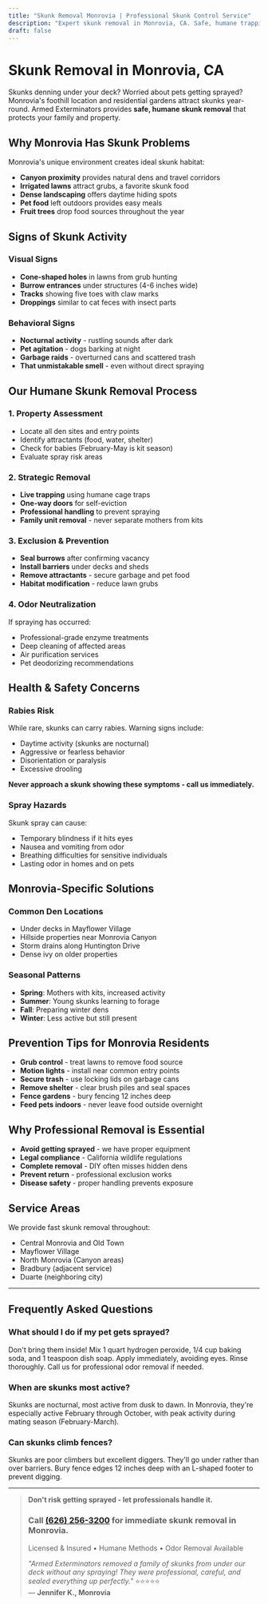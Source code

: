 ```yaml
---
title: "Skunk Removal Monrovia | Professional Skunk Control Service"
description: "Expert skunk removal in Monrovia, CA. Safe, humane trapping and exclusion. Odor removal available. Licensed & insured. Call (626) 256-3200."
draft: false
---
```


# Skunk Removal in Monrovia, CA

Skunks denning under your deck? Worried about pets getting sprayed? Monrovia's foothill location and residential gardens attract skunks year-round. Armed Exterminators provides **safe, humane skunk removal** that protects your family and property.

## Why Monrovia Has Skunk Problems

Monrovia's unique environment creates ideal skunk habitat:
- **Canyon proximity** provides natural dens and travel corridors
- **Irrigated lawns** attract grubs, a favorite skunk food
- **Dense landscaping** offers daytime hiding spots
- **Pet food** left outdoors provides easy meals
- **Fruit trees** drop food sources throughout the year

## Signs of Skunk Activity

### Visual Signs
- **Cone-shaped holes** in lawns from grub hunting
- **Burrow entrances** under structures (4-6 inches wide)
- **Tracks** showing five toes with claw marks
- **Droppings** similar to cat feces with insect parts

### Behavioral Signs
- **Nocturnal activity** - rustling sounds after dark
- **Pet agitation** - dogs barking at night
- **Garbage raids** - overturned cans and scattered trash
- **That unmistakable smell** - even without direct spraying

## Our Humane Skunk Removal Process

### 1. Property Assessment
- Locate all den sites and entry points
- Identify attractants (food, water, shelter)
- Check for babies (February-May is kit season)
- Evaluate spray risk areas

### 2. Strategic Removal
- **Live trapping** using humane cage traps
- **One-way doors** for self-eviction
- **Professional handling** to prevent spraying
- **Family unit removal** - never separate mothers from kits

### 3. Exclusion & Prevention
- **Seal burrows** after confirming vacancy
- **Install barriers** under decks and sheds
- **Remove attractants** - secure garbage and pet food
- **Habitat modification** - reduce lawn grubs

### 4. Odor Neutralization
If spraying has occurred:
- Professional-grade enzyme treatments
- Deep cleaning of affected areas
- Air purification services
- Pet deodorizing recommendations

## Health & Safety Concerns

### Rabies Risk
While rare, skunks can carry rabies. Warning signs include:
- Daytime activity (skunks are nocturnal)
- Aggressive or fearless behavior
- Disorientation or paralysis
- Excessive drooling

**Never approach a skunk showing these symptoms - call us immediately.**

### Spray Hazards
Skunk spray can cause:
- Temporary blindness if it hits eyes
- Nausea and vomiting from odor
- Breathing difficulties for sensitive individuals
- Lasting odor in homes and on pets

## Monrovia-Specific Solutions

### Common Den Locations
- Under decks in Mayflower Village
- Hillside properties near Monrovia Canyon
- Storm drains along Huntington Drive
- Dense ivy on older properties

### Seasonal Patterns
- **Spring**: Mothers with kits, increased activity
- **Summer**: Young skunks learning to forage
- **Fall**: Preparing winter dens
- **Winter**: Less active but still present

## Prevention Tips for Monrovia Residents

- **Grub control** - treat lawns to remove food source
- **Motion lights** - install near common entry points
- **Secure trash** - use locking lids on garbage cans
- **Remove shelter** - clear brush piles and seal spaces
- **Fence gardens** - bury fencing 12 inches deep
- **Feed pets indoors** - never leave food outside overnight

## Why Professional Removal is Essential

- **Avoid getting sprayed** - we have proper equipment
- **Legal compliance** - California wildlife regulations
- **Complete removal** - DIY often misses hidden dens
- **Prevent return** - professional exclusion works
- **Disease safety** - proper handling prevents exposure

## Service Areas

We provide fast skunk removal throughout:
- Central Monrovia and Old Town
- Mayflower Village
- North Monrovia (Canyon areas)
- Bradbury (adjacent service)
- Duarte (neighboring city)

---

## Frequently Asked Questions

### What should I do if my pet gets sprayed?
Don't bring them inside! Mix 1 quart hydrogen peroxide, 1/4 cup baking soda, and 1 teaspoon dish soap. Apply immediately, avoiding eyes. Rinse thoroughly. Call us for professional odor removal if needed.

### When are skunks most active?
Skunks are nocturnal, most active from dusk to dawn. In Monrovia, they're especially active February through October, with peak activity during mating season (February-March).

### Can skunks climb fences?
Skunks are poor climbers but excellent diggers. They'll go under rather than over barriers. Bury fence edges 12 inches deep with an L-shaped footer to prevent digging.

---

> **Don't risk getting sprayed - let professionals handle it.**  
> ### Call [(626) 256-3200](tel:6262563200) for immediate skunk removal in Monrovia.  
> Licensed & Insured • Humane Methods • Odor Removal Available  
> 
> *"Armed Exterminators removed a family of skunks from under our deck without any spraying! They were professional, careful, and sealed everything up perfectly."* ⭐⭐⭐⭐⭐  
> — **Jennifer K., Monrovia**